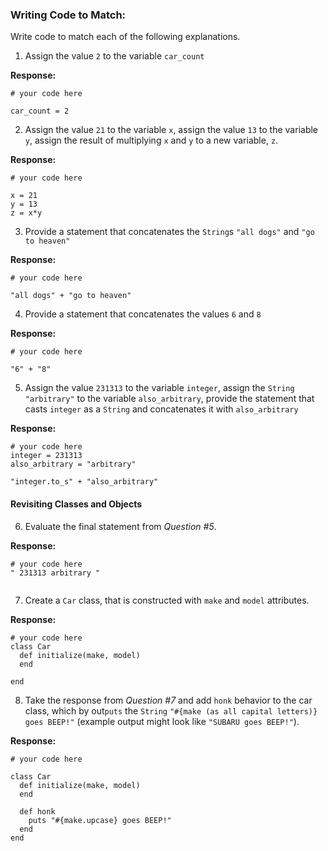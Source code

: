 ### Writing Code to Match:

Write code to match each of the following explanations.

1) Assign the value `2` to the variable `car_count`

**Response:**



```
# your code here

car_count = 2

```

2) Assign the value `21` to the variable `x`, assign the value `13` to the variable `y`, assign the result of multiplying `x` and `y` to a new variable, `z`.

**Response:**

```
# your code here

x = 21
y = 13
z = x*y
```

3) Provide a statement that concatenates the `String`s `"all dogs"` and `"go to heaven"`

**Response:**

```
# your code here

"all dogs" + "go to heaven"
```

4) Provide a statement that concatenates the values `6` and `8`

**Response:**

```
# your code here

"6" + "8"
```

5) Assign the value `231313` to the variable `integer`, assign the `String` `"arbitrary"` to the variable `also_arbitrary`, provide the statement that casts `integer` as a `String` and concatenates it with `also_arbitrary`

**Response:**

```
# your code here
integer = 231313
also_arbitrary = "arbitrary"

"integer.to_s" + "also_arbitrary"

```

#### Revisiting Classes and Objects

6) Evaluate the final statement from *Question #5*.

**Response:**

```
# your code here
" 231313 arbitrary "


```

7) Create a `Car` class, that is constructed with `make` and `model` attributes.

**Response:**

```
# your code here
class Car
  def initialize(make, model)
  end

end
```

8) Take the response from *Question #7* and add `honk` behavior to the car class, which by out`puts` the `String` `"#{make (as all capital letters)} goes BEEP!"` (example output might look like `"SUBARU goes BEEP!"`).

**Response:**

```
# your code here

class Car
  def initialize(make, model)
  end

  def honk
    puts "#{make.upcase} goes BEEP!"
  end
end






```
